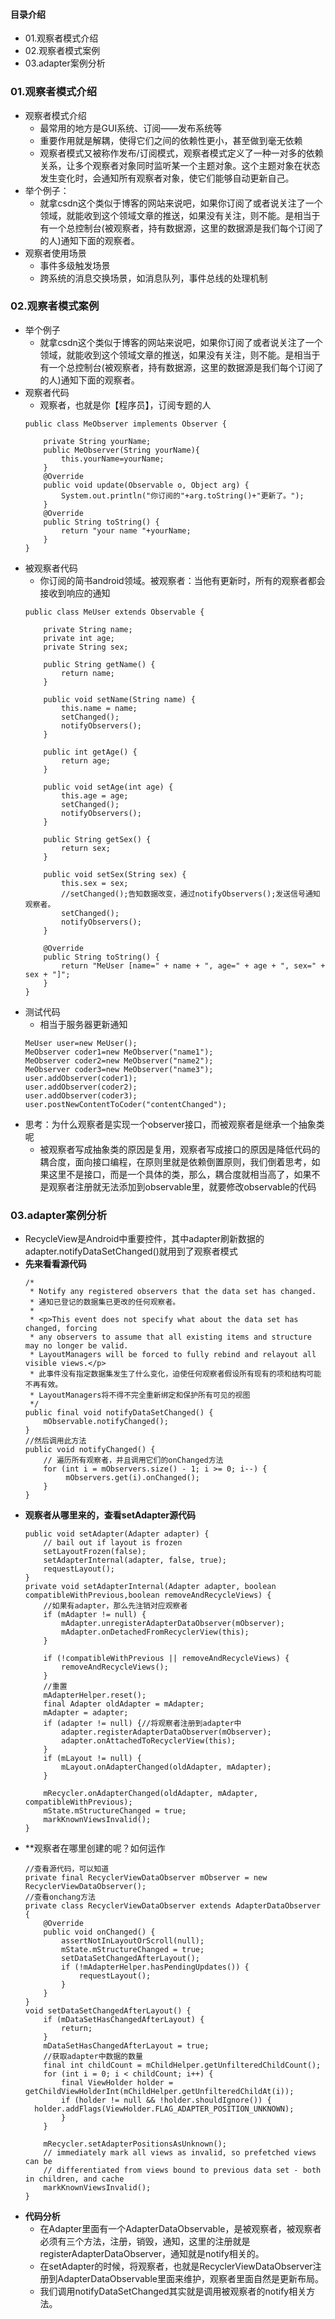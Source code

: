#### 目录介绍
- 01.观察者模式介绍
- 02.观察者模式案例
- 03.adapter案例分析


### 01.观察者模式介绍
- 观察者模式介绍
    - 最常用的地方是GUI系统、订阅——发布系统等
    - 重要作用就是解耦，使得它们之间的依赖性更小，甚至做到毫无依赖
    - 观察者模式又被称作发布/订阅模式，观察者模式定义了一种一对多的依赖关系，让多个观察者对象同时监听某一个主题对象。这个主题对象在状态发生变化时，会通知所有观察者对象，使它们能够自动更新自己。
- 举个例子：
    - 就拿csdn这个类似于博客的网站来说吧，如果你订阅了或者说关注了一个领域，就能收到这个领域文章的推送，如果没有关注，则不能。是相当于有一个总控制台(被观察者，持有数据源，这里的数据源是我们每个订阅了的人)通知下面的观察者。
- 观察者使用场景
    - 事件多级触发场景
    - 跨系统的消息交换场景，如消息队列，事件总线的处理机制


### 02.观察者模式案例
- 举个例子
   - 就拿csdn这个类似于博客的网站来说吧，如果你订阅了或者说关注了一个领域，就能收到这个领域文章的推送，如果没有关注，则不能。是相当于有一个总控制台(被观察者，持有数据源，这里的数据源是我们每个订阅了的人)通知下面的观察者。
- 观察者代码
   - 观察者，也就是你【程序员】，订阅专题的人
    ```
    public class MeObserver implements Observer {
    
        private String yourName;
        public MeObserver(String yourName){
            this.yourName=yourName;
        }
        @Override
        public void update(Observable o, Object arg) {
            System.out.println("你订阅的"+arg.toString()+"更新了。");
        }
        @Override
        public String toString() {
            return "your name "+yourName;
        }
    }
    ```
-  被观察者代码
    - 你订阅的简书android领域。被观察者：当他有更新时，所有的观察者都会接收到响应的通知
    ```
    public class MeUser extends Observable {
    
        private String name;
        private int age;
        private String sex;
    
        public String getName() {
            return name;
        }
    
        public void setName(String name) {
            this.name = name;
            setChanged();
            notifyObservers();
        }
    
        public int getAge() {
            return age;
        }
    
        public void setAge(int age) {
            this.age = age;
            setChanged();
            notifyObservers();
        }
    
        public String getSex() {
            return sex;
        }
    
        public void setSex(String sex) {
            this.sex = sex;
            //setChanged();告知数据改变，通过notifyObservers();发送信号通知观察者。
            setChanged();
            notifyObservers();
        }
    
        @Override
        public String toString() {
            return "MeUser [name=" + name + ", age=" + age + ", sex=" + sex + "]";
        }
    }
    ```
- 测试代码
   - 相当于服务器更新通知
    ```
    MeUser user=new MeUser();
    MeObserver coder1=new MeObserver("name1");
    MeObserver coder2=new MeObserver("name2");
    MeObserver coder3=new MeObserver("name3");
    user.addObserver(coder1);
    user.addObserver(coder2);
    user.addObserver(coder3);
    user.postNewContentToCoder("contentChanged");
    ```
- 思考：为什么观察者是实现一个observer接口，而被观察者是继承一个抽象类呢
   - 被观察者写成抽象类的原因是复用，观察者写成接口的原因是降低代码的耦合度，面向接口编程，在原则里就是依赖倒置原则，我们倒着思考，如果这里不是接口，而是一个具体的类，那么，耦合度就相当高了，如果不是观察者注册就无法添加到observable里，就要修改observable的代码



### 03.adapter案例分析
- RecycleView是Android中重要控件，其中adapter刷新数据的adapter.notifyDataSetChanged()就用到了观察者模式
- **先来看看源代码**
    ```
    /*
     * Notify any registered observers that the data set has changed.
     * 通知已登记的数据集已更改的任何观察者。
     *
     * <p>This event does not specify what about the data set has changed, forcing
     * any observers to assume that all existing items and structure may no longer be valid.
     * LayoutManagers will be forced to fully rebind and relayout all visible views.</p>
     * 此事件没有指定数据集发生了什么变化，迫使任何观察者假设所有现有的项和结构可能不再有效。
     * LayoutManagers将不得不完全重新绑定和保护所有可见的视图
     */
    public final void notifyDataSetChanged() {
        mObservable.notifyChanged();
    }
    //然后调用此方法
    public void notifyChanged() {
        // 遍历所有观察者，并且调用它们的onChanged方法
        for (int i = mObservers.size() - 1; i >= 0; i--) {
             mObservers.get(i).onChanged();
        }
    }
    ```
- **观察者从哪里来的，查看setAdapter源代码**
    ```
    public void setAdapter(Adapter adapter) {
        // bail out if layout is frozen
        setLayoutFrozen(false);
        setAdapterInternal(adapter, false, true);
        requestLayout();
    }
    private void setAdapterInternal(Adapter adapter, boolean compatibleWithPrevious,boolean removeAndRecycleViews) {
        //如果有adapter，那么先注销对应观察者
        if (mAdapter != null) {
            mAdapter.unregisterAdapterDataObserver(mObserver);
            mAdapter.onDetachedFromRecyclerView(this);
        }
    
        if (!compatibleWithPrevious || removeAndRecycleViews) {
            removeAndRecycleViews();
        }
        //重置
        mAdapterHelper.reset();
        final Adapter oldAdapter = mAdapter;
        mAdapter = adapter;
        if (adapter != null) {//将观察者注册到adapter中
            adapter.registerAdapterDataObserver(mObserver);
            adapter.onAttachedToRecyclerView(this);
        }
        if (mLayout != null) {
            mLayout.onAdapterChanged(oldAdapter, mAdapter);
        }
    
        mRecycler.onAdapterChanged(oldAdapter, mAdapter, compatibleWithPrevious);
        mState.mStructureChanged = true;
        markKnownViewsInvalid();
    }
    ```
- **观察者在哪里创建的呢？如何运作
    ```
    //查看源代码，可以知道
    private final RecyclerViewDataObserver mObserver = new RecyclerViewDataObserver();
    //查看onchang方法
    private class RecyclerViewDataObserver extends AdapterDataObserver {
        @Override
        public void onChanged() {
            assertNotInLayoutOrScroll(null);
            mState.mStructureChanged = true;
            setDataSetChangedAfterLayout();
            if (!mAdapterHelper.hasPendingUpdates()) {
                requestLayout();
            }
        }
    }
    void setDataSetChangedAfterLayout() {
        if (mDataSetHasChangedAfterLayout) {
            return;
        }
        mDataSetHasChangedAfterLayout = true;
        //获取adapter中数据的数量
        final int childCount = mChildHelper.getUnfilteredChildCount();
        for (int i = 0; i < childCount; i++) {
            final ViewHolder holder = getChildViewHolderInt(mChildHelper.getUnfilteredChildAt(i));
            if (holder != null && !holder.shouldIgnore()) {
      holder.addFlags(ViewHolder.FLAG_ADAPTER_POSITION_UNKNOWN);
            }
        }
    
        mRecycler.setAdapterPositionsAsUnknown();
        // immediately mark all views as invalid, so prefetched views can be
        // differentiated from views bound to previous data set - both in children, and cache
        markKnownViewsInvalid();
    }
    ```
- **代码分析**
    - 在Adapter里面有一个AdapterDataObservable，是被观察者，被观察者必须有三个方法，注册，销毁，通知，这里的注册就是registerAdapterDataObserver，通知就是notify相关的。
    - 在setAdapter的时候，将观察者，也就是RecyclerViewDataObserver注册到AdapterDataObservable里面来维护，观察者里面自然是更新布局。
    - 我们调用notifyDataSetChanged其实就是调用被观察者的notify相关方法。















